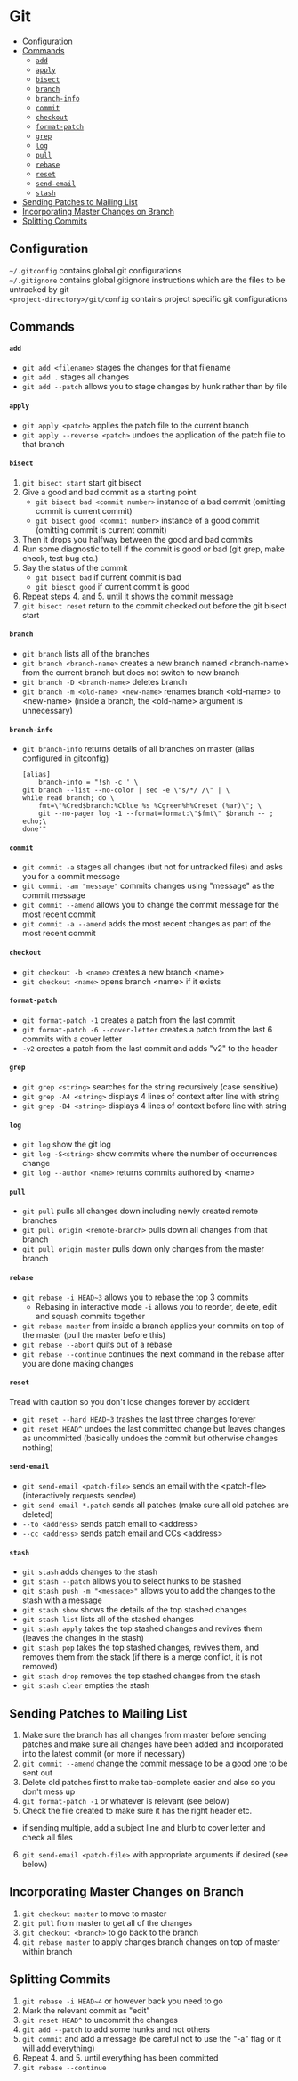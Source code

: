 # Git
* [Configuration](git.md#configuration)
* [Commands](git.md#commands)
    * [`add`](git.md#add)
    * [`apply`](git.md#apply)
    * [`bisect`](git.md#bisect)
    * [`branch`](git.md#branch)
    * [`branch-info`](git.mid#branch-info)
    * [`commit`](git.md#commit)
    * [`checkout`](git.md#checkout)
    * [`format-patch`](git.md#format-patch)
    * [`grep`](git.md#grep)
    * [`log`](git.md#log)
    * [`pull`](git.md#pull)
    * [`rebase`](git.md#rebase)
    * [`reset`](git.md#reset)
    * [`send-email`](git.md#send-email)
    * [`stash`](git.md#stash)
* [Sending Patches to Mailing List](git.md#sending-patches-to-mailing-list)
* [Incorporating Master Changes on Branch](git.md#incorporating-master-changes-on-branch)
* [Splitting Commits](git.md#splitting-commits)

## Configuration
`~/.gitconfig` contains global git configurations  
`~/.gitignore` contains global gitignore instructions which are the files to be untracked by git   
`<project-directory>/git/config` contains project specific git configurations  

## Commands

#### `add`
* `git add <filename>` stages the changes for that filename  
* `git add .` stages all changes  
* `git add --patch` allows you to stage changes by hunk rather than by file    

#### `apply`
* `git apply <patch>` applies the patch file to the current branch  
* `git apply --reverse <patch>` undoes the application of the patch file to that branch

#### `bisect`
1. `git bisect start` start git bisect
2. Give a good and bad commit as a starting point
    * `git bisect bad <commit number>` instance of a bad commit (omitting commit is current commit)
    * `git bisect good <commit number>` instance of a good commit (omitting commit is current commit)
3. Then it drops you halfway between the good and bad commits
4. Run some diagnostic to tell if the commit is good or bad (git grep, make check, test bug etc.)  
5. Say the status of the commit
    * `git bisect bad` if current commit is bad
    * `git biesct good` if current commit is good
6. Repeat steps 4. and 5. until it shows the commit message
7. `git bisect reset` return to the commit checked out before the git bisect start

#### `branch`
* `git branch` lists all of the branches
* `git branch <branch-name>` creates a new branch named &lt;branch-name&gt; from the current branch but does not switch to new branch  
* `git branch -D <branch-name>` deletes branch  
* `git branch -m <old-name> <new-name>` renames branch &lt;old-name&gt; to &lt;new-name&gt; (inside a branch, the &lt;old-name&gt; argument is unnecessary)

#### `branch-info`
* `git branch-info` returns details of all branches on master (alias configured in gitconfig)

    ```
    [alias]
        branch-info = "!sh -c ' \
    git branch --list --no-color | sed -e \"s/*/ /\" | \
    while read branch; do \
        fmt=\"%Cred$branch:%Cblue %s %Cgreen%h%Creset (%ar)\"; \
        git --no-pager log -1 --format=format:\"$fmt\" $branch -- ; echo;\
    done'"
    ```

#### `commit`
* `git commit -a` stages all changes (but not for untracked files) and asks you for a commit message  
* `git commit -am "message"` commits changes using "message" as the commit message  
* `git commit --amend` allows you to change the commit message for the most recent commit  
* `git commit -a --amend` adds the most recent changes as part of the most recent commit  

#### `checkout`
* `git checkout -b <name>` creates a new branch &lt;name&gt;  
* `git checkout <name>` opens branch &lt;name&gt; if it exists  

#### `format-patch`
* `git format-patch -1` creates a patch from the last commit  
* `git format-patch -6 --cover-letter` creates a patch from the last 6 commits with a cover letter  
* `-v2` creates a patch from the last commit and adds "v2" to the header  

#### `grep`
* `git grep <string>` searches for the string recursively (case sensitive)
* `git grep -A4 <string>` displays 4 lines of context after line with string
* `git grep -B4 <string>` displays 4 lines of context before line with string

#### `log`
* `git log` show the git log
* `git log -S<string>` show commits where the number of occurrences change
* `git log --author <name>` returns commits authored by &lt;name&gt;

#### `pull`
* `git pull` pulls all changes down including newly created remote branches
* `git pull origin <remote-branch>` pulls down all changes from that branch
* `git pull origin master` pulls down only changes from the master branch

#### `rebase`
* `git rebase -i HEAD~3` allows you to rebase the top 3 commits  
    * Rebasing in interactive mode `-i` allows you to reorder, delete, edit and squash commits together  
* `git rebase master` from inside a branch applies your commits on top of the master (pull the master before this)  
* `git rebase --abort` quits out of a rebase
* `git rebase --continue` continues the next command in the rebase after you are done making changes

#### `reset`
Tread with caution so you don't lose changes forever by accident
* `git reset --hard HEAD~3` trashes the last three changes forever
* `git reset HEAD^` undoes the last committed change but leaves changes as uncommitted (basically undoes the commit but otherwise changes nothing)

#### `send-email`
* `git send-email <patch-file>` sends an email with the &lt;patch-file&gt; (interactively requests sendee)  
* `git send-email *.patch` sends all patches (make sure all old patches are deleted)  
* `--to <address>` sends patch email to &lt;address&gt;  
* `--cc <address>` sends patch email and CCs &lt;address&gt;  

#### `stash`
* `git stash` adds changes to the stash
* `git stash --patch` allows you to select hunks to be stashed
* `git stash push -m "<message>"` allows you to add the changes to the stash with a message
* `git stash show` shows the details of the top stashed changes
* `git stash list` lists all of the stashed changes
* `git stash apply` takes the top stashed changes and revives them (leaves the changes in the stash)
* `git stash pop` takes the top stashed changes, revives them, and removes them from the stack (if there is a merge conflict, it is not removed)
* `git stash drop` removes the top stashed changes from the stash
* `git stash clear` empties the stash

## Sending Patches to Mailing List
1. Make sure the branch has all changes from master before sending patches and make sure all changes have been added and incorporated into the latest commit (or more if necessary)  
2. `git commit --amend` change the commit message to be a good one to be sent out  
3. Delete old patches first to make tab-complete easier and also so you don't mess up  
4. `git format-patch -1` or whatever is relevant (see below)  
5. Check the file created to make sure it has the right header etc.  
  * if sending multiple, add a subject line and blurb to cover letter and check all files
6. `git send-email <patch-file>` with appropriate arguments if desired (see below)  

## Incorporating Master Changes on Branch
1. `git checkout master` to move to master  
2. `git pull` from master to get all of the changes  
3. `git checkout <branch>` to go back to the branch  
4. `git rebase master` to apply changes branch changes on top of master within branch  

## Splitting Commits  
1. `git rebase -i HEAD~4` or however back you need to go
2. Mark the relevant commit as "edit"
3. `git reset HEAD^` to uncommit the changes
4. `git add --patch` to add some hunks and not others
5. `git commit` and add a message (be careful not to use the "-a" flag or it will add everything)
6. Repeat 4. and 5. until everything has been committed
7. `git rebase --continue`
